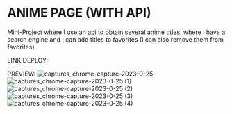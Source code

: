 # ANIME PAGE (WITH API)
Mini-Project where I use an api to obtain several anime titles, where I have a search engine and I can add titles to favorites (I can also remove them from favorites)

LINK DEPLOY: 

PREVIEW:
![captures_chrome-capture-2023-0-25](https://user-images.githubusercontent.com/83016257/214660153-18305160-a7e7-4d0b-95ab-4a59e2abcaf3.png)
![captures_chrome-capture-2023-0-25 (1)](https://user-images.githubusercontent.com/83016257/214660165-b97eae33-e460-4f54-8a5d-c4ed6f2b2eb1.png)
![captures_chrome-capture-2023-0-25 (2)](https://user-images.githubusercontent.com/83016257/214660172-b1439061-cfca-4fb7-b8db-9c0552781ab2.png)
![captures_chrome-capture-2023-0-25 (3)](https://user-images.githubusercontent.com/83016257/214660205-f680e2d5-55a9-4897-b9d2-125c4e0b4cd2.png)
![captures_chrome-capture-2023-0-25 (4)](https://user-images.githubusercontent.com/83016257/214660212-814a8ff0-8e77-41ac-bee6-1bfae80734c3.png)
